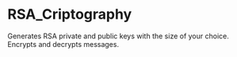 # RSA_Criptography

Generates RSA private and public keys with the size of your choice. Encrypts and decrypts messages.
